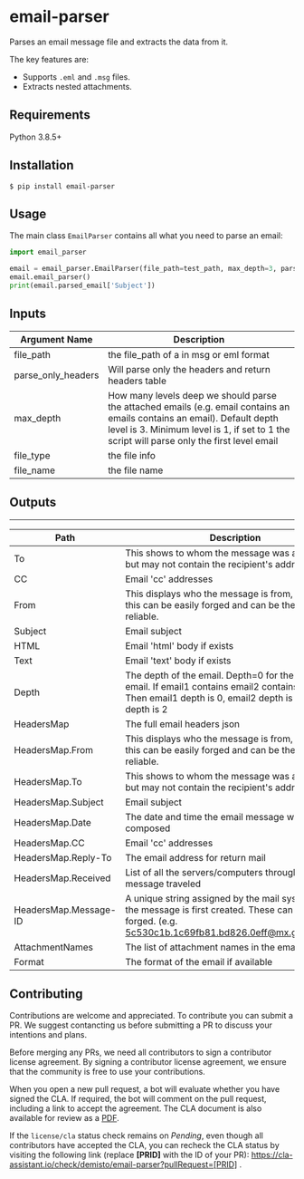 # email-parser
Parses an email message file and extracts the data from it. 

The key features are:
* Supports `.eml` and `.msg` files.
* Extracts nested attachments.

## Requirements

Python 3.8.5+

## Installation

```console
$ pip install email-parser
```

## Usage

The main class `EmailParser` contains all what you need to parse an email:

```python
import email_parser

email = email_parser.EmailParser(file_path=test_path, max_depth=3, parse_only_headers=False, file_type=test_type, file_name=test_name)
email.email_parser()
print(email.parsed_email['Subject'])
```

## Inputs

| **Argument Name** | **Description** |
| --- | --- |
| file_path | the file_path of a in msg or eml format |
| parse_only_headers | Will parse only the headers and return headers table |
| max_depth | How many levels deep we should parse the attached emails \(e.g. email contains an emails contains an email\). Default depth level is 3. Minimum level is 1, if set to 1 the script will parse only the first level email |
| file_type | the file info |
| file_name | the file name |

## Outputs
---

| **Path** | **Description** |
| --- | --- |
| To | This shows to whom the message was addressed, but may not contain the recipient's address.
| CC | Email 'cc' addresses |
| From | This displays who the message is from, however, this can be easily forged and can be the least reliable. |
| Subject | Email subject |
| HTML | Email 'html' body if exists |
| Text | Email 'text' body if exists |
| Depth | The depth of the email. Depth=0 for the first level email. If email1 contains email2 contains email3. Then email1 depth is 0, email2 depth is 1, email3 depth is 2 |
| HeadersMap | The full email headers json |
| HeadersMap.From | This displays who the message is from, however, this can be easily forged and can be the least reliable. |
| HeadersMap.To | This shows to whom the message was addressed, but may not contain the recipient's address. |
| HeadersMap.Subject | Email subject |
| HeadersMap.Date | The date and time the email message was composed |
| HeadersMap.CC | Email 'cc' addresses |
| HeadersMap.Reply-To | The email address for return mail |
| HeadersMap.Received | List of all the servers/computers through which the message traveled |
| HeadersMap.Message-ID | A unique string assigned by the mail system when the message is first created. These can easily be forged. \(e.g. 5c530c1b.1c69fb81.bd826.0eff@mx.google.com\) |
| AttachmentNames | The list of attachment names in the email |
| Format | The format of the email if available |

## Contributing
Contributions are welcome and appreciated. To contribute you can submit a PR. We suggest contancting us before submitting a PR to discuss your intentions and plans.

Before merging any PRs, we need all contributors to sign a contributor license agreement. By signing a contributor license agreement, we ensure that the community is free to use your contributions.

When you open a new pull request, a bot will evaluate whether you have signed the CLA. If required, the bot will comment on the pull request, including a link to accept the agreement. The CLA document is also available for review as a [PDF](https://github.com/demisto/content/blob/master/docs/cla.pdf).

If the `license/cla` status check remains on *Pending*, even though all contributors have accepted the CLA, you can recheck the CLA status by visiting the following link (replace **[PRID]** with the ID of your PR): https://cla-assistant.io/check/demisto/email-parser?pullRequest=[PRID] .
